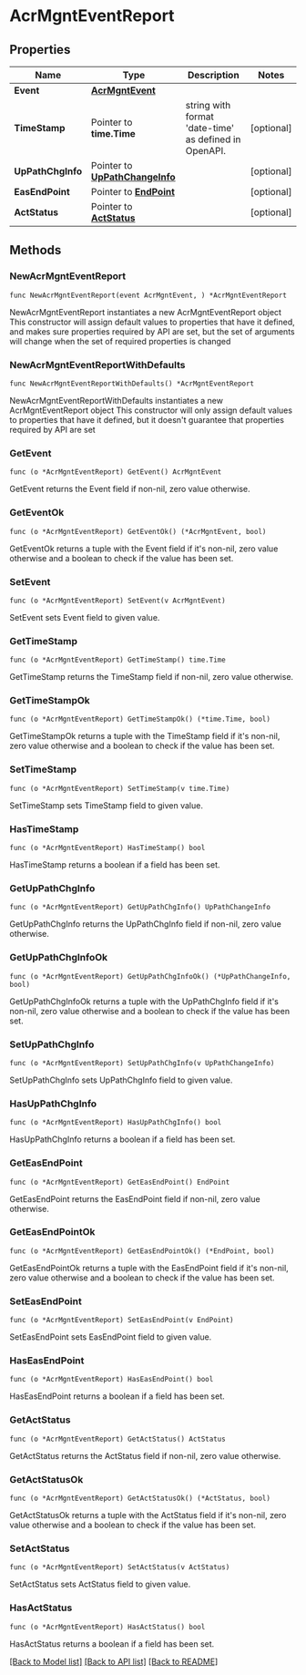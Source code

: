 # AcrMgntEventReport

## Properties

Name | Type | Description | Notes
------------ | ------------- | ------------- | -------------
**Event** | [**AcrMgntEvent**](AcrMgntEvent.md) |  | 
**TimeStamp** | Pointer to **time.Time** | string with format &#39;date-time&#39; as defined in OpenAPI. | [optional] 
**UpPathChgInfo** | Pointer to [**UpPathChangeInfo**](UpPathChangeInfo.md) |  | [optional] 
**EasEndPoint** | Pointer to [**EndPoint**](EndPoint.md) |  | [optional] 
**ActStatus** | Pointer to [**ActStatus**](ActStatus.md) |  | [optional] 

## Methods

### NewAcrMgntEventReport

`func NewAcrMgntEventReport(event AcrMgntEvent, ) *AcrMgntEventReport`

NewAcrMgntEventReport instantiates a new AcrMgntEventReport object
This constructor will assign default values to properties that have it defined,
and makes sure properties required by API are set, but the set of arguments
will change when the set of required properties is changed

### NewAcrMgntEventReportWithDefaults

`func NewAcrMgntEventReportWithDefaults() *AcrMgntEventReport`

NewAcrMgntEventReportWithDefaults instantiates a new AcrMgntEventReport object
This constructor will only assign default values to properties that have it defined,
but it doesn't guarantee that properties required by API are set

### GetEvent

`func (o *AcrMgntEventReport) GetEvent() AcrMgntEvent`

GetEvent returns the Event field if non-nil, zero value otherwise.

### GetEventOk

`func (o *AcrMgntEventReport) GetEventOk() (*AcrMgntEvent, bool)`

GetEventOk returns a tuple with the Event field if it's non-nil, zero value otherwise
and a boolean to check if the value has been set.

### SetEvent

`func (o *AcrMgntEventReport) SetEvent(v AcrMgntEvent)`

SetEvent sets Event field to given value.


### GetTimeStamp

`func (o *AcrMgntEventReport) GetTimeStamp() time.Time`

GetTimeStamp returns the TimeStamp field if non-nil, zero value otherwise.

### GetTimeStampOk

`func (o *AcrMgntEventReport) GetTimeStampOk() (*time.Time, bool)`

GetTimeStampOk returns a tuple with the TimeStamp field if it's non-nil, zero value otherwise
and a boolean to check if the value has been set.

### SetTimeStamp

`func (o *AcrMgntEventReport) SetTimeStamp(v time.Time)`

SetTimeStamp sets TimeStamp field to given value.

### HasTimeStamp

`func (o *AcrMgntEventReport) HasTimeStamp() bool`

HasTimeStamp returns a boolean if a field has been set.

### GetUpPathChgInfo

`func (o *AcrMgntEventReport) GetUpPathChgInfo() UpPathChangeInfo`

GetUpPathChgInfo returns the UpPathChgInfo field if non-nil, zero value otherwise.

### GetUpPathChgInfoOk

`func (o *AcrMgntEventReport) GetUpPathChgInfoOk() (*UpPathChangeInfo, bool)`

GetUpPathChgInfoOk returns a tuple with the UpPathChgInfo field if it's non-nil, zero value otherwise
and a boolean to check if the value has been set.

### SetUpPathChgInfo

`func (o *AcrMgntEventReport) SetUpPathChgInfo(v UpPathChangeInfo)`

SetUpPathChgInfo sets UpPathChgInfo field to given value.

### HasUpPathChgInfo

`func (o *AcrMgntEventReport) HasUpPathChgInfo() bool`

HasUpPathChgInfo returns a boolean if a field has been set.

### GetEasEndPoint

`func (o *AcrMgntEventReport) GetEasEndPoint() EndPoint`

GetEasEndPoint returns the EasEndPoint field if non-nil, zero value otherwise.

### GetEasEndPointOk

`func (o *AcrMgntEventReport) GetEasEndPointOk() (*EndPoint, bool)`

GetEasEndPointOk returns a tuple with the EasEndPoint field if it's non-nil, zero value otherwise
and a boolean to check if the value has been set.

### SetEasEndPoint

`func (o *AcrMgntEventReport) SetEasEndPoint(v EndPoint)`

SetEasEndPoint sets EasEndPoint field to given value.

### HasEasEndPoint

`func (o *AcrMgntEventReport) HasEasEndPoint() bool`

HasEasEndPoint returns a boolean if a field has been set.

### GetActStatus

`func (o *AcrMgntEventReport) GetActStatus() ActStatus`

GetActStatus returns the ActStatus field if non-nil, zero value otherwise.

### GetActStatusOk

`func (o *AcrMgntEventReport) GetActStatusOk() (*ActStatus, bool)`

GetActStatusOk returns a tuple with the ActStatus field if it's non-nil, zero value otherwise
and a boolean to check if the value has been set.

### SetActStatus

`func (o *AcrMgntEventReport) SetActStatus(v ActStatus)`

SetActStatus sets ActStatus field to given value.

### HasActStatus

`func (o *AcrMgntEventReport) HasActStatus() bool`

HasActStatus returns a boolean if a field has been set.


[[Back to Model list]](../README.md#documentation-for-models) [[Back to API list]](../README.md#documentation-for-api-endpoints) [[Back to README]](../README.md)


